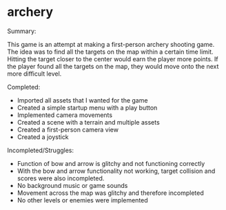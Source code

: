 # archery

Summary:

This game is an attempt at making a first-person archery shooting game. The idea was to find all the targets on the map within a certain time limit. Hitting the target closer to the center would earn the player more points. If the player found all the targets on the map, they would move onto the next more difficult level. 

Completed:

- Imported all assets that I wanted for the game
- Created a simple startup menu with a play button
- Implemented camera movements
- Created a scene with a terrain and multiple assets
- Created a first-person camera view
- Created a joystick

Incompleted/Struggles:

- Function of bow and arrow is glitchy and not functioning correctly
- With the bow and arrow functionality not working, target collision and scores were also incompleted.
- No background music or game sounds
- Movement across the map was glitchy and therefore incompleted
- No other levels or enemies were implemented

